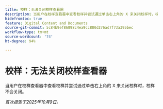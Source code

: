 ```yaml
---
title: 校样：无法关闭校样查看器
description: 当用户在校样查看器中查看校样并尝试通过单击右上角的 X 来关闭校样时，校样不会关闭。
hidefromtoc: true
feature: Digital Content and Documents
source-git-commit: 5c84b9ef86098c4ea9cc880d276ad7f73a395bec
workflow-type: tm+mt
source-wordcount: '74'
ht-degree: 94%

---
```



# 校样：无法关闭校样查看器

当用户在校样查看器中查看校样并尝试通过单击右上角的 X 来关闭校样时，校样不会关闭。

_首次报告于2025年10月9日。_
